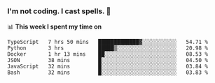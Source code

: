 ### I'm not coding. I cast spells. 🎩

📊 **This week I spent my time on**
<!--START_SECTION:waka-->

```text
TypeScript   7 hrs 50 mins   █████████████▓░░░░░░░░░░░   54.71 %
Python       3 hrs           █████▒░░░░░░░░░░░░░░░░░░░   20.98 %
Docker       1 hr 13 mins    ██░░░░░░░░░░░░░░░░░░░░░░░   08.53 %
JSON         38 mins         █░░░░░░░░░░░░░░░░░░░░░░░░   04.50 %
JavaScript   32 mins         █░░░░░░░░░░░░░░░░░░░░░░░░   03.84 %
Bash         32 mins         █░░░░░░░░░░░░░░░░░░░░░░░░   03.83 %
```

<!--END_SECTION:waka-->
